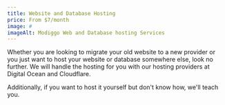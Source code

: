 ```yaml
---
title: Website and Database Hosting
price: From $7/month
image: #
imageAlt: Modiggo Web and Database hosting Services
---
```


Whether you are looking to migrate your old website to a new provider or you just want to host your website or database somewhere else, look no further. We will handle the hosting for you with our hosting providers at Digital Ocean and Cloudflare.

Additionally, if you want to host it yourself but don't know how, we'll teach you.
